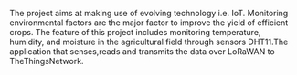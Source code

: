 The project aims at making use of evolving technology i.e. IoT. Monitoring environmental factors are the major factor to improve the yield of efficient crops. The feature of this project includes monitoring temperature, humidity, and moisture in the agricultural field through sensors DHT11.The application that senses,reads and transmits the data over LoRaWAN to TheThingsNetwork.
